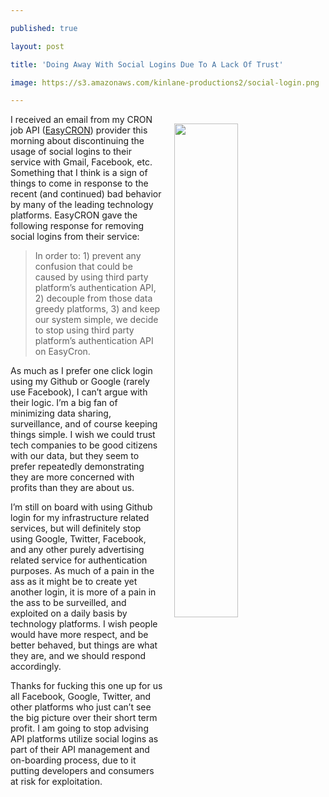 ---
published: true
layout: post
title: 'Doing Away With Social Logins Due To A Lack Of Trust'
image: https://s3.amazonaws.com/kinlane-productions2/social-login.png
---

<p><img src="https://s3.amazonaws.com/kinlane-productions2/social-login.png" width="45%" align="right" style="padding: 15px;" />
<p>I received an email from my CRON job API (<a href="https://www.easycron.com/">EasyCRON</a>) provider this morning about discontinuing the usage of social logins to their service with Gmail, Facebook, etc. Something that I think is a sign of things to come in response to the recent (and continued) bad behavior by many of the leading technology platforms. EasyCRON gave the following response for removing social logins from their service:

<blockquote>
  <p>In order to: 1) prevent any confusion that could be caused by using third party platform’s authentication API, 2) decouple from those data greedy platforms, 3) and keep our system simple, we decide to stop using third party platform’s authentication API on EasyCron.
</blockquote>

<p>As much as I prefer one click login using my Github or Google (rarely use Facebook), I can’t argue with their logic. I’m a big fan of minimizing data sharing, surveillance, and of course keeping things simple. I wish we could trust tech companies to be good citizens with our data, but they seem to prefer repeatedly demonstrating they are more concerned with profits than they are about us.

<p>I’m still on board with using Github login for my infrastructure related services, but will definitely stop using Google, Twitter, Facebook, and any other purely advertising related service for authentication purposes. As much of a pain in the ass as it might be to create yet another login, it is more of a pain in the ass to be surveilled, and exploited on a daily basis by technology platforms. I wish people would have more respect, and be better behaved, but things are what they are, and we should respond accordingly.

<p>Thanks for fucking this one up for us all Facebook, Google, Twitter, and other platforms who just can’t see the big picture over their short term profit. I am going to stop advising API platforms utilize social logins as part of their API management and on-boarding process, due to  it putting developers and consumers at risk for exploitation.


